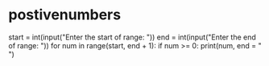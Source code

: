 # postivenumbers
start = int(input("Enter the start of range: "))
end = int(input("Enter the end of range: "))
for num in range(start, end + 1):
      if num >= 0:
        print(num, end = " ")
